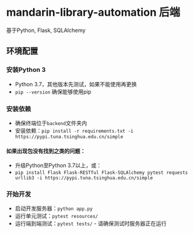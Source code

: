 # mandarin-library-automation 后端

基于Python, Flask, SQLAlchemy

## 环境配置

### 安装Python 3

- Python 3.7，其他版本先测试，如果不能使用再更换
- `pip --version` 确保能够使用pip

### 安装依赖

- 确保终端位于`backend`文件夹内
- 安装依赖：`pip install -r requirements.txt -i https://pypi.tuna.tsinghua.edu.cn/simple`

#### 如果出现包没有找到之类的问题：

- 升级Python至Python 3.7以上，或：
- `pip install Flask Flask-RESTful Flask-SQLAlchemy pytest requests urllib3 -i https://pypi.tuna.tsinghua.edu.cn/simple`

### 开始开发

- 启动开发服务器：`python app.py`
- 运行单元测试：`pytest resources/`
- 运行端到端测试：`pytest tests/` - 请确保测试时服务器正在运行

